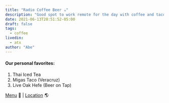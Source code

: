 ```yaml
---
title: "Radio Coffee Beer ☕️"
description: "Good spot to work remote for the day with coffee and tacos"
date: 2021-06-13T20:51:52-05:00
draft: false
tags:
  - coffee
livedin:
  - atx
author: "Abe"
---
```


#### Our personal favorites:

1. Thai Iced Tea
2. Migas Taco (Veracruz)
3. Live Oak Hefe (Beer on Tap)

[Menu](https://www.radiocoffeeandbeer.com/coffee) 📖  |  [Location](https://goo.gl/maps/qp6iYSBKG6GfYj3s5) 🌎

